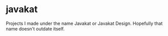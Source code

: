 javakat
=======
Projects I made under the name Javakat or Javakat Design. Hopefully that name doesn't outdate itself.
